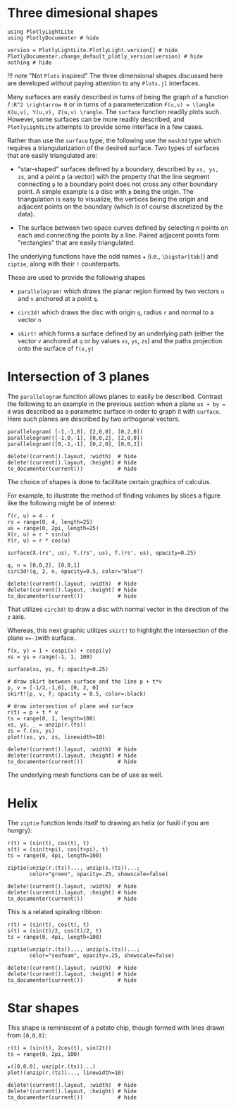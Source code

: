 # Three dimesional shapes

```@example lite
using PlotlyLightLite
using PlotlyDocumenter # hide

version = PlotlyLightLite.PlotlyLight.version[] # hide
PlotlyDocumenter.change_default_plotly_version(version) # hide
nothing # hide
```

!!! note "Not `Plots` inspired"
    The three dimensional shapes discussed here are developed without paying attention to any `Plots.jl` interfaces.

Many surfaces are easily described in turns of being the graph of a function ``f:R^2 \rightarrow R`` or in turns of a parameterization ``F(u,v) = \langle X(u,v), Y(u,v), Z(u,v) \rangle``. The `surface` function readily plots such. However, some surfaces can be more readily described, and `PlotlyLightLite` attempts to provide some interface in a few cases.

Rather than use the `surface` type, the following use the `mesh3d` type which requires a triangularization of the desired surface. Two types of surfaces that are easily triangulated are:

* "star-shaped" surfaces defined by a boundary, described by `xs, ys, zs`, and a point `p` (a vector) with the property that the line segment connecting `p` to a boundary point does not cross any other boundary point. A simple example is a disc with `p` being the origin. The triangulation is easy to visualize, the vertices being the origin and adjacent points on the boundary (which is of course discretized by the data).

* The surface between two space curves defined by selecting $n$ points on each and connecting the points by a line. Paired adjacent points form "rectangles" that are easily triangulated.

The underlying functions have the odd names `★` (i.e., `\bigstar[tab]`) and `ziptie`, along with their `!` counterparts.

These are used to provide the following shapes

* `parallelogram!` which draws the planar region formed by two vectors `u` and `v` anchored at a point `q`.

* `circ3d!` which draws the disc with origin `q`, radius `r` and normal to a vector `n`

* `skirt!` which forms a surface defined by an underlying path (either the vector `v` anchored at `q` or by values `xs`, `ys`, `zs`) and the paths projection onto the surface of `f(x,y)`


# Intersection of 3 planes

The `parallelogram` function allows planes to easily be described. Contrast the following to an example in the previous section when a plane ``ax + by = d`` was described as a parametric surface in order to graph it with `surface`. Here such planes are described by two orthogonal vectors.

```@example lite
parallelogram( [-1,-1,0], [2,0,0], [0,2,0])
parallelogram!([-1,0,-1], [0,0,2], [2,0,0])
parallelogram!([0,-1,-1], [0,2,0], [0,0,2])

delete!(current().layout, :width)  # hide
delete!(current().layout, :height) # hide
to_documenter(current())           # hide
```

The choice of shapes is done to facilitate certain graphics of calculus.

For example, to illustrate the method of finding volumes by slices a figure like the following might be of interest:

```@example lite
f(r, u) = 4 - r
rs = range(0, 4, length=25)
us = range(0, 2pi, length=25)
X(r, u) = r * sin(u)
Y(r, u) = r * cos(u)

surface(X.(rs', us), Y.(rs', us), f.(rs', us), opacity=0.25)

q, n = [0,0,2], [0,0,1]
circ3d!(q, 2, n, opacity=0.5, color="blue")

delete!(current().layout, :width)  # hide
delete!(current().layout, :height) # hide
to_documenter(current())           # hide
```

That utilizes `circ3d!` to draw a disc with normal vector in the direction of the ``z`` axis.

Whereas, this next graphic utilizes `skirt!` to highlight the intersection of the plane `x=-1`with surface.

```@example lite
f(x, y) = 1 + cospi(x) + cospi(y)
xs = ys = range(-1, 1, 100)

surface(xs, ys, f; opacity=0.25)

# draw skirt between surface and the line p + t*v
p, v = [-1/2,-1,0], [0, 2, 0]
skirt!(p, v, f; opacity = 0.5, color=:black)

# draw intersection of plane and surface
r(t) = p + t * v
ts = range(0, 1, length=100)
xs, ys, _ = unzip(r.(ts))
zs = f.(xs, ys)
plot!(xs, ys, zs, linewidth=10)

delete!(current().layout, :width)  # hide
delete!(current().layout, :height) # hide
to_documenter(current())           # hide
```


The underlying mesh functions can be of use as well.


# Helix

The `ziptie` function lends itself to drawing an helix (or fusili if you are hungry):

```@example lite
r(t) = (sin(t), cos(t), t)
s(t) = (sin(t+pi), cos(t+pi), t)
ts = range(0, 4pi, length=100)

ziptie(unzip(r.(ts))..., unzip(s.(ts))...;
       color="green", opacity=.25, showscale=false)

delete!(current().layout, :width)  # hide
delete!(current().layout, :height) # hide
to_documenter(current())           # hide
```

This is  a related spiraling ribbon:

```@example lite
r(t) = (sin(t), cos(t), t)
s(t) = (sin(t)/2, cos(t)/2, t)
ts = range(0, 4pi, length=100)

ziptie(unzip(r.(ts))..., unzip(s.(ts))...;
       color="seafoam", opacity=.25, showscale=false)

delete!(current().layout, :width)  # hide
delete!(current().layout, :height) # hide
to_documenter(current())           # hide
```


# Star shapes

This shape is reminiscent of a potato chip, though formed with lines drawn from `[0,0,0]`:


```@example lite
r(t) = (sin(t), 2cos(t), sin(2t))
ts = range(0, 2pi, 100)

★([0,0,0], unzip(r.(ts))...)
plot!(unzip(r.(ts))..., linewidth=10)

delete!(current().layout, :width)  # hide
delete!(current().layout, :height) # hide
to_documenter(current())           # hide
```
